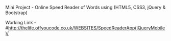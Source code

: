 Mini Project - Online Speed Reader of Words using (HTML5, CSS3, jQuery & Bootstrap)

Working Link - #http://thelife.offyoucode.co.uk/WEBSITES/SpeedReaderApp(jQueryMobile)/
